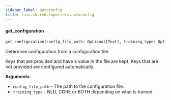 ```yaml
---
sidebar_label: autoconfig
title: rasa.shared.importers.autoconfig
---
```


#### get\_configuration

```python
get_configuration(config_file_path: Optional[Text], training_type: Optional[TrainingType] = TrainingType.BOTH) -> Dict[Text, Any]
```

Determine configuration from a configuration file.

Keys that are provided and have a value in the file are kept. Keys that are not
provided are configured automatically.

**Arguments**:

- `config_file_path` - The path to the configuration file.
- `training_type` - NLU, CORE or BOTH depending on what is trained.

